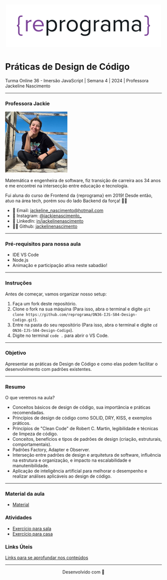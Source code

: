 <h1 align="center">
  <img src="assets/reprograma-fundos-claros.png" alt="logo reprograma" width="500">
</h1>

# Práticas de Design de Código

Turma Online 36 - Imersão JavaScript | Semana 4 | 2024 | Professora Jackeline Nascimento

***

### Professora Jackie

<p><img src="./assets/jackeline.jpg" alt="foto jackie" width="200"></p>

Matemática e engenheira de software, fiz transição de carreira aos 34 anos e me encontrei na intersecção entre educação e tecnologia.

Fui aluna do curso de Frontend da {reprograma} em 2019! Desde então, atuo na área tech, porém sou do lado Backend da força! 🖤👑

* 💌 Email: jackeline_nascimento@hotmail.com
* 📸 Instagram: [@jackienascimento_](https://instagram.com/jackienascimento_)
* 💼 LinkedIn: [in/jackelinenascimento](https://linkedin.com/in/jackelinenascimento)
* 👩‍💻 Github: [jackelinenascimento](https://github.com/jackelinenascimento)

***

### Pré-requisitos para nossa aula

* IDE VS Code
* Node.js 
* Animação e participação ativa neste sabadão!

***

### Instruções

Antes de começar, vamos organizar nosso setup:

1. Faça um fork deste repositório.
2. Clone o fork na sua máquina (Para isso, abra o terminal e digite `git clone https://github.com/reprograma/ON36-IJS-S04-Design-Codigo.git`).
3. Entre na pasta do seu repositório (Para isso, abra o terminal e digite `cd ON36-IJS-S04-Design-Codigo`).
4. Digite no terminal `code .` para abrir o VS Code.

***

### Objetivo

Apresentar as práticas de Design de Código e como elas podem facilitar o desenvolvimento com padrões existentes.

***

### Resumo

O que veremos na aula?

- Conceitos básicos de design de código, sua importância e práticas recomendadas.
- Princípios de design de código como SOLID, DRY, KISS, e exemplos práticos.
- Princípios de "Clean Code" de Robert C. Martin, legibilidade e técnicas de limpeza de código.
- Conceitos, benefícios e tipos de padrões de design (criação, estruturais, comportamentais).
- Padrões Factory, Adapter e Observer.
- Interseção entre padrões de design e arquitetura de software, influência na estrutura e organização, e impacto na escalabilidade e manutenibilidade.
- Aplicação de inteligência artificial para melhorar o desempenho e realizar análises aplicáveis ao design de código.

***

### Material da aula

* [Material](/material)

### Atividades

* [Exercício para sala](/exercicios/para-sala/)
* [Exercício para casa](/exercicios/para-casa/)

### Links Úteis

[Links para se aprofundar nos conteúdos](/material/Links.md)

***

<p align="center">Desenvolvido com 💜</p>
